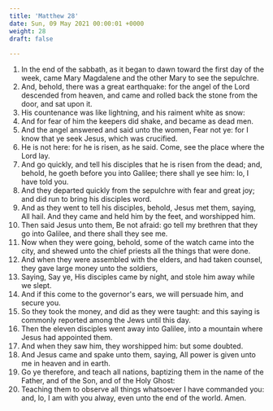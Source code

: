 ```yaml
---
title: 'Matthew 28'
date: Sun, 09 May 2021 00:00:01 +0000
weight: 28
draft: false
  
---
```


1. In the end of the sabbath, as it began to dawn toward the first day of the week, came Mary Magdalene and the other Mary to see the sepulchre.
2. And, behold, there was a great earthquake: for the angel of the Lord descended from heaven, and came and rolled back the stone from the door, and sat upon it.
3. His countenance was like lightning, and his raiment white as snow:
4. And for fear of him the keepers did shake, and became as dead men.
5. And the angel answered and said unto the women, Fear not ye: for I know that ye seek Jesus, which was crucified.
6. He is not here: for he is risen, as he said. Come, see the place where the Lord lay.
7. And go quickly, and tell his disciples that he is risen from the dead; and, behold, he goeth before you into Galilee; there shall ye see him: lo, I have told you.
8. And they departed quickly from the sepulchre with fear and great joy; and did run to bring his disciples word.
9. And as they went to tell his disciples, behold, Jesus met them, saying, All hail. And they came and held him by the feet, and worshipped him.
10. Then said Jesus unto them, Be not afraid: go tell my brethren that they go into Galilee, and there shall they see me.
11. Now when they were going, behold, some of the watch came into the city, and shewed unto the chief priests all the things that were done.
12. And when they were assembled with the elders, and had taken counsel, they gave large money unto the soldiers,
13. Saying, Say ye, His disciples came by night, and stole him away while we slept.
14. And if this come to the governor's ears, we will persuade him, and secure you.
15. So they took the money, and did as they were taught: and this saying is commonly reported among the Jews until this day.
16. Then the eleven disciples went away into Galilee, into a mountain where Jesus had appointed them.
17. And when they saw him, they worshipped him: but some doubted.
18. And Jesus came and spake unto them, saying, All power is given unto me in heaven and in earth.
19. Go ye therefore, and teach all nations, baptizing them in the name of the Father, and of the Son, and of the Holy Ghost:
20. Teaching them to observe all things whatsoever I have commanded you: and, lo, I am with you alway, even unto the end of the world. Amen.
